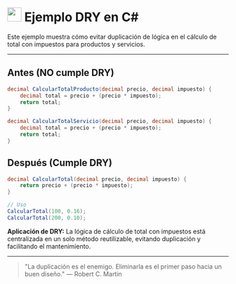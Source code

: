# <img src="https://cdn.jsdelivr.net/gh/devicons/devicon/icons/csharp/csharp-original.svg" width="32"/> Ejemplo DRY en C#

Este ejemplo muestra cómo evitar duplicación de lógica en el cálculo de total con impuestos para productos y servicios.

---

## Antes (NO cumple DRY)
```csharp
decimal CalcularTotalProducto(decimal precio, decimal impuesto) {
    decimal total = precio + (precio * impuesto);
    return total;
}

decimal CalcularTotalServicio(decimal precio, decimal impuesto) {
    decimal total = precio + (precio * impuesto);
    return total;
}
```

## Después (Cumple DRY)
```csharp
decimal CalcularTotal(decimal precio, decimal impuesto) {
    return precio + (precio * impuesto);
}

// Uso
CalcularTotal(100, 0.16);
CalcularTotal(200, 0.10);
```

**Aplicación de DRY:**
La lógica de cálculo de total con impuestos está centralizada en un solo método reutilizable, evitando duplicación y facilitando el mantenimiento.

---

> "La duplicación es el enemigo. Eliminarla es el primer paso hacia un buen diseño." — Robert C. Martin
